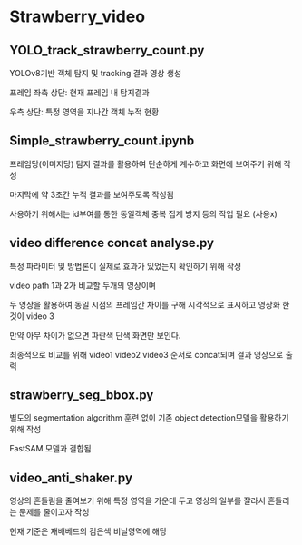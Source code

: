 # Strawberry_video


## YOLO_track_strawberry_count.py
YOLOv8기반 객체 탐지 및 tracking 결과 영상 생성

프레임 좌측 상단: 현재 프레임 내 탐지결과

우측 상단: 특정 영역을 지나간 객체 누적 현황

## Simple_strawberry_count.ipynb
프레임당(이미지당) 탐지 결과를 활용하여 단순하게 계수하고 화면에 보여주기 위해 작성

마지막에 약 3초간 누적 결과를 보여주도록 작성됨

사용하기 위해서는 id부여를 통한 동일객체 중복 집계 방지 등의 작업 필요
(사용x)

## video difference concat analyse.py
특정 파라미터 및 방법론이 실제로 효과가 있었는지 확인하기 위해 작성

video path 1과 2가 비교할 두개의 영상이며

두 영상을 활용하여 동일 시점의 프레임간 차이를 구해 시각적으로 표시하고 영상화 한 것이 video 3

만약 아무 차이가 없으면 파란색 단색 화면만 보인다.

최종적으로 비교를 위해 
video1
video2
video3 순서로 concat되며 결과 영상으로 출력 

## strawberry_seg_bbox.py
별도의 segmentation algorithm 훈련 없이 기존 object detection모델을 활용하기 위해 작성

FastSAM 모델과 결합됨

## video_anti_shaker.py
영상의 흔들림을 줄여보기 위해 특정 영역을 가운데 두고 영상의 일부를 잘라서 흔들리는 문제를 줄이고자 작성

현재 기준은 재배베드의 검은색 비닐영역에 해당
